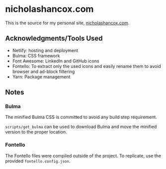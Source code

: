# nicholashancox.com

This is the source for my personal site, [nicholashancox.com](https://nicholashancox.com).

## Acknowledgments/Tools Used

* Netlify: hosting and deployment
* Bulma: CSS framework
* Font Awesome: LinkedIn and GitHub icons
* Fontello: To extract only the used icons and easily rename them to avoid browser and ad-block filtering
* Yarn: Package management

## Notes

### Bulma

The minified Bulma CSS is committed to avoid any build step requirement.

`scripts/get_bulma` can be used to download Bulma and move the minified version to the proper location.

### Fontello

The Fontello files were compiled outside of the project. To replicate, use the provided `fontello.config.json`.
